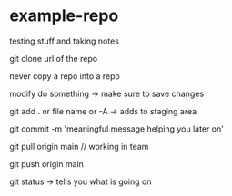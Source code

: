 # example-repo
testing stuff and taking notes

git clone url of the repo

never copy a repo into a repo

modify do something -> make sure to save changes

git add . or file name or -A -> adds to staging area

git commit -m 'meaningful message helping you later on'

git pull origin main // working in team

git push origin main

git status -> tells you what is going on
